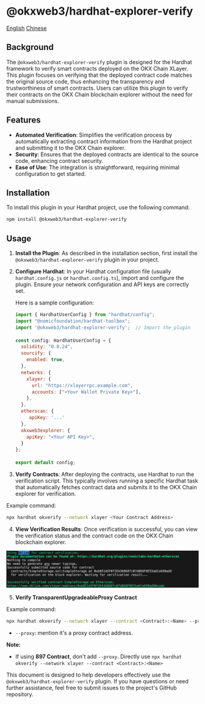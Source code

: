 # @okxweb3/hardhat-explorer-verify

[English](./README.md)
[Chinese](./README_ZH.md)

## Background

The `@okxweb3/hardhat-explorer-verify` plugin is designed for the Hardhat framework to verify smart contracts deployed on the OKX Chain XLayer. This plugin focuses on verifying that the deployed contract code matches the original source code, thus enhancing the transparency and trustworthiness of smart contracts. Users can utilize this plugin to verify their contracts on the OKX Chain blockchain explorer without the need for manual submissions.

## Features

- **Automated Verification**: Simplifies the verification process by automatically extracting contract information from the Hardhat project and submitting it to the OKX Chain explorer.
- **Security**: Ensures that the deployed contracts are identical to the source code, enhancing contract security.
- **Ease of Use**: The integration is straightforward, requiring minimal configuration to get started.

## Installation

To install this plugin in your Hardhat project, use the following command:

```bash
npm install @okxweb3/hardhat-explorer-verify
```

## Usage

1. **Install the Plugin**: As described in the installation section, first install the `@okxweb3/hardhat-explorer-verify` plugin in your project.

2. **Configure Hardhat**: In your Hardhat configuration file (usually `hardhat.config.js` or `hardhat.config.ts`), import and configure the plugin. Ensure your network configuration and API keys are correctly set.

   Here is a sample configuration:

   ```javascript
   import { HardhatUserConfig } from "hardhat/config";
   import "@nomicfoundation/hardhat-toolbox";
   import '@okxweb3/hardhat-explorer-verify';  // Import the plugin

   const config: HardhatUserConfig = {
     solidity: "0.8.24",
     sourcify: {
       enabled: true,
     },
     networks: {
       xlayer: {
         url: "https://xlayerrpc.example.com",
         accounts: ["<Your Wallet Private Key>"],
       },
     },
     etherscan: {
        apiKey: '...'
     },
     okxweb3explorer: {
       apiKey: "<Your API Key>",
     }
   };

   export default config;
   ```

3. **Verify Contracts**: After deploying the contracts, use Hardhat to run the verification script. This typically involves running a specific Hardhat task that automatically fetches contract data and submits it to the OKX Chain explorer for verification.

Example command:

```bash
npx hardhat okverify --network xlayer <Your Contract Address>
```

4. **View Verification Results**: Once verification is successful, you can view the verification status and the contract code on the OKX Chain blockchain explorer.

![deploy](./public/deploy.png)

5. **Verify TransparentUpgradeableProxy Contract**

Example command:
```bash
npx hardhat okverify --network xlayer --contract <Contract>:<Name> --proxy <address>
```

- `--proxy`: mention it's a proxy contract address.

**Note:**
- If using **897 Contract**, don't add `--proxy`. Directly use `npx hardhat okverify --network xlayer --contract <Contract>:<Name>`

This document is designed to help developers effectively use the `@okxweb3/hardhat-explorer-verify` plugin. If you have questions or need further assistance, feel free to submit issues to the project's GitHub repository.